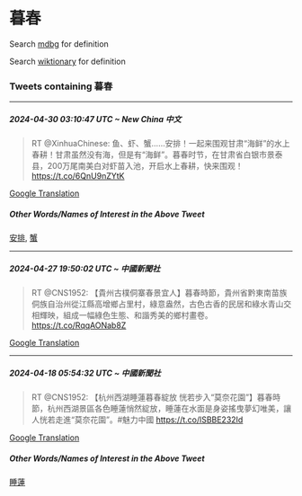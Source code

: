 # 暮春

Search [mdbg](https://www.mdbg.net/chinese/dictionary?page=worddict&wdrst=0&wdqb=暮春) for definition

Search [wiktionary](https://en.wiktionary.org/wiki/暮春) for definition

### Tweets containing 暮春

___
##### 2024-04-30 03:10:47 UTC ~ New China 中文
> RT @XinhuaChinese: 鱼、虾、蟹……安排！一起来围观甘肃“海鲜”的水上春耕！甘肃虽然没有海，但是有“海鲜”。暮春时节，在甘肃省白银市景泰县，200万尾南美白对虾苗入池，开启水上春耕，快来围观！ https://t.co/6QnU9nZYtK

[Google Translation](https://translate.google.com/?hi=en&tab=TT&sl=zh-CN&tl=en&op=translate&text=RT+%40XinhuaChinese%3A+%E9%B1%BC%E3%80%81%E8%99%BE%E3%80%81%E8%9F%B9%E2%80%A6%E2%80%A6%E5%AE%89%E6%8E%92%EF%BC%81%E4%B8%80%E8%B5%B7%E6%9D%A5%E5%9B%B4%E8%A7%82%E7%94%98%E8%82%83%E2%80%9C%E6%B5%B7%E9%B2%9C%E2%80%9D%E7%9A%84%E6%B0%B4%E4%B8%8A%E6%98%A5%E8%80%95%EF%BC%81%E7%94%98%E8%82%83%E8%99%BD%E7%84%B6%E6%B2%A1%E6%9C%89%E6%B5%B7%EF%BC%8C%E4%BD%86%E6%98%AF%E6%9C%89%E2%80%9C%E6%B5%B7%E9%B2%9C%E2%80%9D%E3%80%82%E6%9A%AE%E6%98%A5%E6%97%B6%E8%8A%82%EF%BC%8C%E5%9C%A8%E7%94%98%E8%82%83%E7%9C%81%E7%99%BD%E9%93%B6%E5%B8%82%E6%99%AF%E6%B3%B0%E5%8E%BF%EF%BC%8C200%E4%B8%87%E5%B0%BE%E5%8D%97%E7%BE%8E%E7%99%BD%E5%AF%B9%E8%99%BE%E8%8B%97%E5%85%A5%E6%B1%A0%EF%BC%8C%E5%BC%80%E5%90%AF%E6%B0%B4%E4%B8%8A%E6%98%A5%E8%80%95%EF%BC%8C%E5%BF%AB%E6%9D%A5%E5%9B%B4%E8%A7%82%EF%BC%81+https%3A%2F%2Ft.co%2F6QnU9nZYtK)
##### Other Words/Names of Interest in the Above Tweet
[安排](安排.md), [蟹](蟹.md)
___
##### 2024-04-27 19:50:02 UTC ~ 中國新聞社
> RT @CNS1952: 【貴州古樸侗寨春景宜人】暮春時節，貴州省黔東南苗族侗族自治州從江縣高增鄉占里村，綠意盎然，古色古香的民居和綠水青山交相輝映，組成一幅綠色生態、和諧秀美的鄉村畫卷。 https://t.co/RqqAONab8Z

[Google Translation](https://translate.google.com/?hi=en&tab=TT&sl=zh-CN&tl=en&op=translate&text=RT+%40CNS1952%3A+%E3%80%90%E8%B2%B4%E5%B7%9E%E5%8F%A4%E6%A8%B8%E4%BE%97%E5%AF%A8%E6%98%A5%E6%99%AF%E5%AE%9C%E4%BA%BA%E3%80%91%E6%9A%AE%E6%98%A5%E6%99%82%E7%AF%80%EF%BC%8C%E8%B2%B4%E5%B7%9E%E7%9C%81%E9%BB%94%E6%9D%B1%E5%8D%97%E8%8B%97%E6%97%8F%E4%BE%97%E6%97%8F%E8%87%AA%E6%B2%BB%E5%B7%9E%E5%BE%9E%E6%B1%9F%E7%B8%A3%E9%AB%98%E5%A2%9E%E9%84%89%E5%8D%A0%E9%87%8C%E6%9D%91%EF%BC%8C%E7%B6%A0%E6%84%8F%E7%9B%8E%E7%84%B6%EF%BC%8C%E5%8F%A4%E8%89%B2%E5%8F%A4%E9%A6%99%E7%9A%84%E6%B0%91%E5%B1%85%E5%92%8C%E7%B6%A0%E6%B0%B4%E9%9D%92%E5%B1%B1%E4%BA%A4%E7%9B%B8%E8%BC%9D%E6%98%A0%EF%BC%8C%E7%B5%84%E6%88%90%E4%B8%80%E5%B9%85%E7%B6%A0%E8%89%B2%E7%94%9F%E6%85%8B%E3%80%81%E5%92%8C%E8%AB%A7%E7%A7%80%E7%BE%8E%E7%9A%84%E9%84%89%E6%9D%91%E7%95%AB%E5%8D%B7%E3%80%82+https%3A%2F%2Ft.co%2FRqqAONab8Z)
___
##### 2024-04-18 05:54:32 UTC ~ 中國新聞社
> RT @CNS1952: 【杭州西湖睡蓮暮春綻放 恍若步入“莫奈花園”】暮春時節，杭州西湖景區各色睡蓮悄然綻放，睡蓮在水面是身姿搖曳夢幻唯美，讓人恍若走進“莫奈花園”。#魅力中國 https://t.co/lSBBE232Id

[Google Translation](https://translate.google.com/?hi=en&tab=TT&sl=zh-CN&tl=en&op=translate&text=RT+%40CNS1952%3A+%E3%80%90%E6%9D%AD%E5%B7%9E%E8%A5%BF%E6%B9%96%E7%9D%A1%E8%93%AE%E6%9A%AE%E6%98%A5%E7%B6%BB%E6%94%BE+%E6%81%8D%E8%8B%A5%E6%AD%A5%E5%85%A5%E2%80%9C%E8%8E%AB%E5%A5%88%E8%8A%B1%E5%9C%92%E2%80%9D%E3%80%91%E6%9A%AE%E6%98%A5%E6%99%82%E7%AF%80%EF%BC%8C%E6%9D%AD%E5%B7%9E%E8%A5%BF%E6%B9%96%E6%99%AF%E5%8D%80%E5%90%84%E8%89%B2%E7%9D%A1%E8%93%AE%E6%82%84%E7%84%B6%E7%B6%BB%E6%94%BE%EF%BC%8C%E7%9D%A1%E8%93%AE%E5%9C%A8%E6%B0%B4%E9%9D%A2%E6%98%AF%E8%BA%AB%E5%A7%BF%E6%90%96%E6%9B%B3%E5%A4%A2%E5%B9%BB%E5%94%AF%E7%BE%8E%EF%BC%8C%E8%AE%93%E4%BA%BA%E6%81%8D%E8%8B%A5%E8%B5%B0%E9%80%B2%E2%80%9C%E8%8E%AB%E5%A5%88%E8%8A%B1%E5%9C%92%E2%80%9D%E3%80%82%23%E9%AD%85%E5%8A%9B%E4%B8%AD%E5%9C%8B+https%3A%2F%2Ft.co%2FlSBBE232Id)
##### Other Words/Names of Interest in the Above Tweet
[睡蓮](睡蓮.md)
